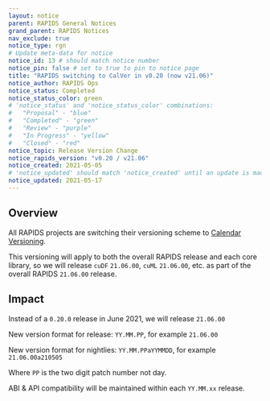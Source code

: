 ```yaml
---
layout: notice
parent: RAPIDS General Notices
grand_parent: RAPIDS Notices
nav_exclude: true
notice_type: rgn
# Update meta-data for notice
notice_id: 13 # should match notice number
notice_pin: false # set to true to pin to notice page
title: "RAPIDS switching to CalVer in v0.20 (now v21.06)"
notice_author: RAPIDS Ops
notice_status: Completed
notice_status_color: green
# 'notice_status' and 'notice_status_color' combinations:
#   "Proposal" - "blue"
#   "Completed" - "green"
#   "Review" - "purple"
#   "In Progress" - "yellow"
#   "Closed" - "red"
notice_topic: Release Version Change
notice_rapids_version: "v0.20 / v21.06"
notice_created: 2021-05-05
# 'notice_updated' should match 'notice_created' until an update is made
notice_updated: 2021-05-17
---
```


## Overview

All RAPIDS projects are switching their versioning scheme to [Calendar Versioning](https://calver.org).

This versioning will apply to both the overall RAPIDS release and each core library, so we will release `cuDF` `21.06.00`, `cuML` `21.06.00`, etc. as part of the overall RAPIDS `21.06.00` release.

## Impact

Instead of a `0.20.0` release in June 2021, we will release `21.06.00`

New version format for release: `YY.MM.PP`, for example `21.06.00`

New version format for nightlies: `YY.MM.PPaYYMMDD`, for example `21.06.00a210505`

Where `PP` is the two digit patch number not day.

ABI & API compatibility will be maintained within each `YY.MM.xx` release.